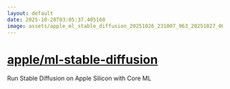 ```yaml
---
layout: default
date: 2025-10-28T03:05:37.405160
image: assets/apple_ml_stable_diffusion_20251026_231007_963_20251027_002149_694cbf--20251027T012243055--cropped.png
---
```


# [apple/ml-stable-diffusion](https://github.com/apple/ml-stable-diffusion/)

Run Stable Diffusion on Apple Silicon with Core ML
